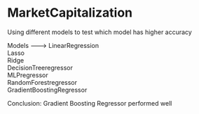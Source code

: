 # MarketCapitalization
Using different models to test which model has higher accuracy<br />

Models ---> LinearRegression<br/>
            Lasso<br/>
            Ridge<br/>
            DecisionTreeregressor<br/>
            MLPregressor<br/>
            RandomForestregressor<br/>
            GradientBoostingRegressor<br />
            
Conclusion: Gradient Boosting Regressor performed well 
